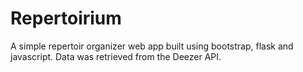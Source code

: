 # Repertoirium

A simple repertoir organizer web app built using bootstrap, flask and javascript. Data was retrieved from the Deezer API.
